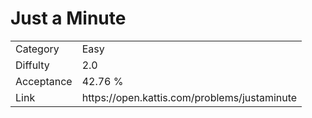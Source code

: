 # Just a Minute

<table>
    <tr>
        <td>Category</td>
        <td>Easy</td>
    </tr>
    <tr>
        <td>Diffulty</td>
        <td>2.0</td>
    </tr>
    <tr>
        <td>Acceptance</td>
        <td>42.76 %</td>
    </tr>
    <tr>
        <td>Link</td>
        <td>https://open.kattis.com/problems/justaminute</td>
    </tr>
</table>